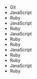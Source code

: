 * Git 
* JavaScript
* Ruby
* JavaScript
* Ruby
* JavaScript
* Ruby
* Ruby
* JavaScript
* Ruby
* Ruby
* JavaScript
* Ruby